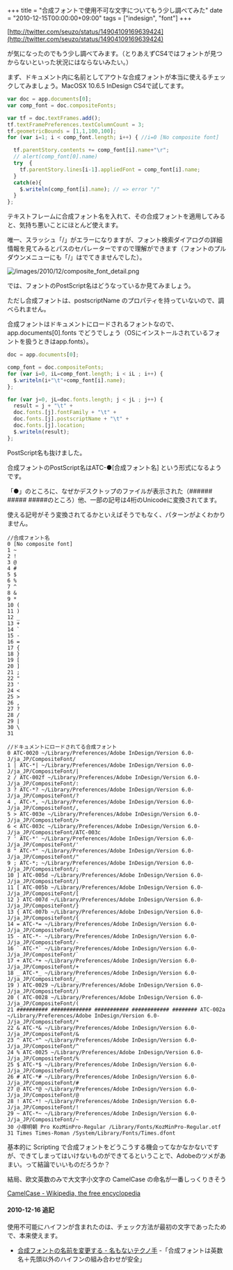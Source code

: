 +++
title = "合成フォントで使用不可な文字についてもう少し調べてみた"
date = "2010-12-15T00:00:00+09:00"
tags = ["indesign", "font"]
+++

[http://twitter.com/seuzo/status/14904109169639424](http://twitter.com/seuzo/status/14904109169639424)

が気になったのでもう少し調べてみます。（とりあえずCS4ではフォントが見つからないといった状況にはならないみたい。）

まず、ドキュメント内に名前としてアウトな合成フォントが本当に使えるチェックしてみましょう。MacOSX 10.6.5 InDesign CS4で試してます。

```js
var doc = app.documents[0];
var comp_font = doc.compositeFonts;

var tf = doc.textFrames.add();
tf.textFramePreferences.textColumnCount = 3;
tf.geometricBounds = [1,1,100,100];
for (var i=1; i < comp_font.length; i++) { //i=0 [No composite font]

  tf.parentStory.contents += comp_font[i].name+"\r";
  // alert(comp_font[0].name)
  try  {
    tf.parentStory.lines[i-1].appliedFont = comp_font[i].name;    
  }
  catch(e){
    $.writeln(comp_font[i].name); // => error "/"
  }
};
```

テキストフレームに合成フォント名を入れて、その合成フォントを適用してみると、気持ち悪いことにほとんど使えます。

唯一、スラッシュ「/」がエラーになりますが、フォント検索ダイアログの詳細情報を見てみるとパスのセパレーターですので理解ができます（フォントのプルダウンメニューにも「/」はでてきませんでした）。

![/images/2010/12/composite_font_detail.png](/images/2010/12/composite_font_detail.png)

では、フォントのPostScript名はどうなっているか見てみましょう。

ただし合成フォントは、postscriptName のプロパティを持っていないので、調べられません。

合成フォントはドキュメントにロードされるフォントなので、app.documents[0].fonts でどうでしょう（OSにインストールされているフォントを扱うときはapp.fonts）。

```js
doc = app.documents[0];

comp_font = doc.compositeFonts;
for (var i=0, iL=comp_font.length; i < iL ; i++) {
  $.writeln(i+"\t"+comp_font[i].name);
};

for (var j=0, jL=doc.fonts.length; j < jL ; j++) {
  result = j + "\t" +
  doc.fonts.[j].fontFamily + "\t" +
  doc.fonts.[j].postscriptName + "\t" +
  doc.fonts.[j].location;
  $.writeln(result);  
};
```

PostScript名も抜けました。

合成フォントのPostScript名はATC-●[合成フォント名] という形式になるようです。

「●」のところに、なぜかデスクトップのファイルが表示された（###### ##### #####のところ）他、一部の記号は4桁のUnicodeに変換されてます。

使える記号がそう変換されてるかといえばそうでもなく、パターンがよくわかりません。

```
//合成フォント名
0 [No composite font]
1 ~
2 !
3 @
4 #
5 $
6 %
7 ^
8 &
9 *
10 (
11 )
12 _
13 +
14 `
15 -
16 =
17 {
18 }
19 [
20 ]
21 ;
22 "
23 '
24 <
25 >
26 ,
27 ?
28 /
29 |
30 \
31

//ドキュメントにロードされてる合成フォント
0 ATC-0020 ~/Library/Preferences/Adobe InDesign/Version 6.0-J/ja_JP/CompositeFont/ 
1 | ATC-*| ~/Library/Preferences/Adobe InDesign/Version 6.0-J/ja_JP/CompositeFont/|
2 / ATC-002f ~/Library/Preferences/Adobe InDesign/Version 6.0-J/ja_JP/CompositeFont/:
3 ? ATC-*? ~/Library/Preferences/Adobe InDesign/Version 6.0-J/ja_JP/CompositeFont/?
4 , ATC-*, ~/Library/Preferences/Adobe InDesign/Version 6.0-J/ja_JP/CompositeFont/,
5 > ATC-003e ~/Library/Preferences/Adobe InDesign/Version 6.0-J/ja_JP/CompositeFont/>
6 < ATC-003c ~/Library/Preferences/Adobe InDesign/Version 6.0-J/ja_JP/CompositeFont/ATC-003c
7 ' ATC-*' ~/Library/Preferences/Adobe InDesign/Version 6.0-J/ja_JP/CompositeFont/'
8 " ATC-*" ~/Library/Preferences/Adobe InDesign/Version 6.0-J/ja_JP/CompositeFont/"
9 ; ATC-*; ~/Library/Preferences/Adobe InDesign/Version 6.0-J/ja_JP/CompositeFont/;
10 ] ATC-005d ~/Library/Preferences/Adobe InDesign/Version 6.0-J/ja_JP/CompositeFont/]
11 [ ATC-005b ~/Library/Preferences/Adobe InDesign/Version 6.0-J/ja_JP/CompositeFont/[
12 } ATC-007d ~/Library/Preferences/Adobe InDesign/Version 6.0-J/ja_JP/CompositeFont/}
13 { ATC-007b ~/Library/Preferences/Adobe InDesign/Version 6.0-J/ja_JP/CompositeFont/{
14 = ATC-*= ~/Library/Preferences/Adobe InDesign/Version 6.0-J/ja_JP/CompositeFont/=
15 - ATC-*- ~/Library/Preferences/Adobe InDesign/Version 6.0-J/ja_JP/CompositeFont/-
16 ` ATC-*` ~/Library/Preferences/Adobe InDesign/Version 6.0-J/ja_JP/CompositeFont/`
17 + ATC-*+ ~/Library/Preferences/Adobe InDesign/Version 6.0-J/ja_JP/CompositeFont/+
18 _ ATC-*_ ~/Library/Preferences/Adobe InDesign/Version 6.0-J/ja_JP/CompositeFont/_
19 ) ATC-0029 ~/Library/Preferences/Adobe InDesign/Version 6.0-J/ja_JP/CompositeFont/)
20 ( ATC-0028 ~/Library/Preferences/Adobe InDesign/Version 6.0-J/ja_JP/CompositeFont/(
21 ########## ############# ########### ############ ######## ATC-002a ~/Library/Preferences/Adobe InDesign/Version 6.0-J/ja_JP/CompositeFont/*
22 & ATC-*& ~/Library/Preferences/Adobe InDesign/Version 6.0-J/ja_JP/CompositeFont/&
23 ^ ATC-*^ ~/Library/Preferences/Adobe InDesign/Version 6.0-J/ja_JP/CompositeFont/^
24 % ATC-0025 ~/Library/Preferences/Adobe InDesign/Version 6.0-J/ja_JP/CompositeFont/%
25 $ ATC-*$ ~/Library/Preferences/Adobe InDesign/Version 6.0-J/ja_JP/CompositeFont/$
26 # ATC-*# ~/Library/Preferences/Adobe InDesign/Version 6.0-J/ja_JP/CompositeFont/#
27 @ ATC-*@ ~/Library/Preferences/Adobe InDesign/Version 6.0-J/ja_JP/CompositeFont/@
28 ! ATC-*! ~/Library/Preferences/Adobe InDesign/Version 6.0-J/ja_JP/CompositeFont/!
29 ~ ATC-*~ ~/Library/Preferences/Adobe InDesign/Version 6.0-J/ja_JP/CompositeFont/~
30 小塚明朝 Pro KozMinPro-Regular /Library/Fonts/KozMinPro-Regular.otf
31 Times Times-Roman /System/Library/Fonts/Times.dfont
```

基本的に Scripting で合成フォントをどうこうする機会ってなかなかないですが、できてしまってはいけないものができてるということで、Adobeのツメがあまい。って結論でいいものだろうか？

結局、欧文英数のみで大文字小文字の CamelCase の命名が一番しっくりきそう

[CamelCase - Wikipedia, the free encyclopedia](http://en.wikipedia.org/wiki/CamelCase) 

#### 2010-12-16 追記

使用不可能にハイフンが含まれたのは、チェック方法が最初の文字であったためで、本来使えます。

- [合成フォントの名前を変更する - 名もないテクノ手](http://d.hatena.ne.jp/seuzo/20101216/1292484371) 
-「合成フォントは英数名＋先頭以外のハイフンの組み合わせが安全」